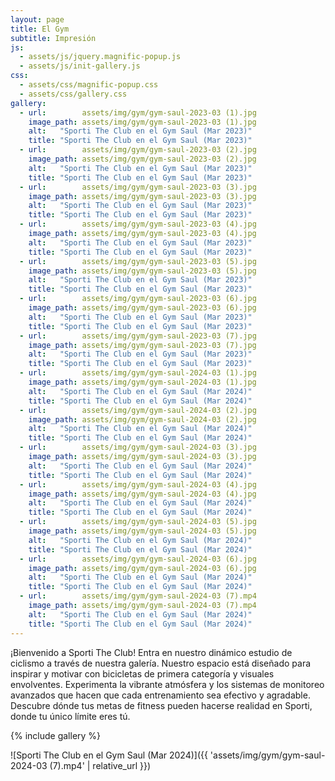 ```yaml
---
layout: page
title: El Gym
subtitle: Impresión
js:
  - assets/js/jquery.magnific-popup.js
  - assets/js/init-gallery.js
css:
  - assets/css/magnific-popup.css
  - assets/css/gallery.css
gallery:
  - url:        assets/img/gym/gym-saul-2023-03 (1).jpg
    image_path: assets/img/gym/gym-saul-2023-03 (1).jpg
    alt:   "Sporti The Club en el Gym Saul (Mar 2023)"
    title: "Sporti The Club en el Gym Saul (Mar 2023)"
  - url:        assets/img/gym/gym-saul-2023-03 (2).jpg
    image_path: assets/img/gym/gym-saul-2023-03 (2).jpg
    alt:   "Sporti The Club en el Gym Saul (Mar 2023)"
    title: "Sporti The Club en el Gym Saul (Mar 2023)"
  - url:        assets/img/gym/gym-saul-2023-03 (3).jpg
    image_path: assets/img/gym/gym-saul-2023-03 (3).jpg
    alt:   "Sporti The Club en el Gym Saul (Mar 2023)"
    title: "Sporti The Club en el Gym Saul (Mar 2023)"
  - url:        assets/img/gym/gym-saul-2023-03 (4).jpg
    image_path: assets/img/gym/gym-saul-2023-03 (4).jpg
    alt:   "Sporti The Club en el Gym Saul (Mar 2023)"
    title: "Sporti The Club en el Gym Saul (Mar 2023)"
  - url:        assets/img/gym/gym-saul-2023-03 (5).jpg
    image_path: assets/img/gym/gym-saul-2023-03 (5).jpg
    alt:   "Sporti The Club en el Gym Saul (Mar 2023)"
    title: "Sporti The Club en el Gym Saul (Mar 2023)"
  - url:        assets/img/gym/gym-saul-2023-03 (6).jpg
    image_path: assets/img/gym/gym-saul-2023-03 (6).jpg
    alt:   "Sporti The Club en el Gym Saul (Mar 2023)"
    title: "Sporti The Club en el Gym Saul (Mar 2023)"
  - url:        assets/img/gym/gym-saul-2023-03 (7).jpg
    image_path: assets/img/gym/gym-saul-2023-03 (7).jpg
    alt:   "Sporti The Club en el Gym Saul (Mar 2023)"
    title: "Sporti The Club en el Gym Saul (Mar 2023)"
  - url:        assets/img/gym/gym-saul-2024-03 (1).jpg
    image_path: assets/img/gym/gym-saul-2024-03 (1).jpg
    alt:   "Sporti The Club en el Gym Saul (Mar 2024)"
    title: "Sporti The Club en el Gym Saul (Mar 2024)"
  - url:        assets/img/gym/gym-saul-2024-03 (2).jpg
    image_path: assets/img/gym/gym-saul-2024-03 (2).jpg
    alt:   "Sporti The Club en el Gym Saul (Mar 2024)"
    title: "Sporti The Club en el Gym Saul (Mar 2024)"
  - url:        assets/img/gym/gym-saul-2024-03 (3).jpg
    image_path: assets/img/gym/gym-saul-2024-03 (3).jpg
    alt:   "Sporti The Club en el Gym Saul (Mar 2024)"
    title: "Sporti The Club en el Gym Saul (Mar 2024)"
  - url:        assets/img/gym/gym-saul-2024-03 (4).jpg
    image_path: assets/img/gym/gym-saul-2024-03 (4).jpg
    alt:   "Sporti The Club en el Gym Saul (Mar 2024)"
    title: "Sporti The Club en el Gym Saul (Mar 2024)"
  - url:        assets/img/gym/gym-saul-2024-03 (5).jpg
    image_path: assets/img/gym/gym-saul-2024-03 (5).jpg
    alt:   "Sporti The Club en el Gym Saul (Mar 2024)"
    title: "Sporti The Club en el Gym Saul (Mar 2024)"
  - url:        assets/img/gym/gym-saul-2024-03 (6).jpg
    image_path: assets/img/gym/gym-saul-2024-03 (6).jpg
    alt:   "Sporti The Club en el Gym Saul (Mar 2024)"
    title: "Sporti The Club en el Gym Saul (Mar 2024)"
  - url:        assets/img/gym/gym-saul-2024-03 (7).mp4
    image_path: assets/img/gym/gym-saul-2024-03 (7).mp4
    alt:   "Sporti The Club en el Gym Saul (Mar 2024)"
    title: "Sporti The Club en el Gym Saul (Mar 2024)"
---
```


¡Bienvenido a Sporti The Club! Entra en nuestro dinámico estudio de ciclismo a través de nuestra galería. Nuestro espacio está diseñado para inspirar y motivar con bicicletas de primera categoría y visuales envolventes. Experimenta la vibrante atmósfera y los sistemas de monitoreo avanzados que hacen que cada entrenamiento sea efectivo y agradable. Descubre dónde tus metas de fitness pueden hacerse realidad en Sporti, donde tu único límite eres tú.

{% include gallery %}

![Sporti The Club en el Gym Saul (Mar 2024)]({{ 'assets/img/gym/gym-saul-2024-03 (7).mp4' | relative_url }})